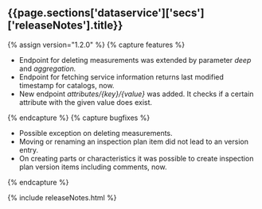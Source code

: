 <h2 id="{{page.sections['dataservice']['secs']['releaseNotes'].anchor}}">{{page.sections['dataservice']['secs']['releaseNotes'].title}}</h2>

<p></p>

{% assign version="1.2.0" %}
{% capture features %}
    <ul>
      <li>Endpoint for deleting measurements was extended by parameter <i>deep</i> and <i>aggregation.</i></li>
      <li>Endpoint for fetching service information returns last modified timestamp for catalogs, now.</li>
      <li>New endpoint <i>attributes/{key}/{value}</i> was added. It checks if a certain attribute with the given value does exist.</li>
    </ul>
{% endcapture %}
{% capture bugfixes %}
    <ul>
      <li>Possible exception on deleting measurements.</li>
      <li>Moving or renaming an inspection plan item did not lead to an version entry.</li>
      <li>On creating parts or characteristics it was possible to create inspection plan version items including comments, now.</li>
    </ul>
{% endcapture %}

{% include releaseNotes.html %}